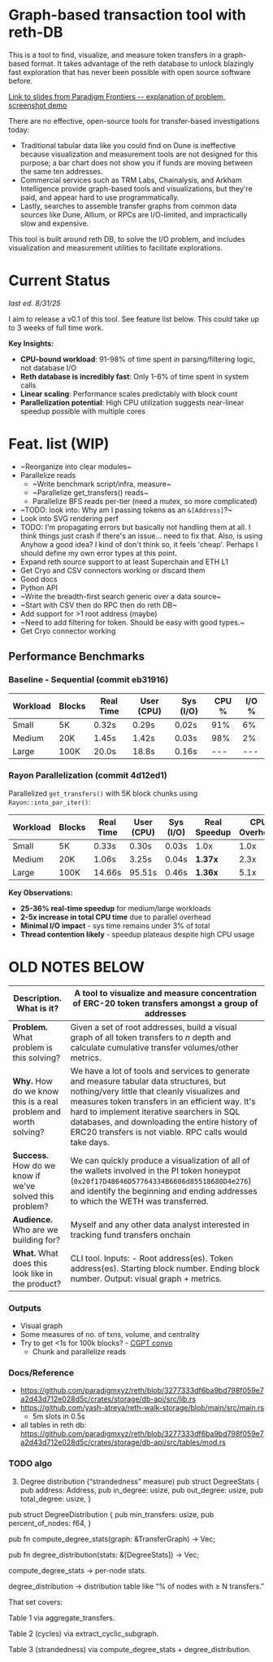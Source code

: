 # Graph-based transaction tool with reth-DB

This is a tool to find, visualize, and measure token transfers in a graph-based format. It takes advantage of the reth database to unlock blazingly fast exploration that has never been possible with open source software before.

[Link to slides from Paradigm Frontiers -- explanation of problem, screenshot demo](https://docs.google.com/presentation/d/1j2BoZv-iszDs88wIsYS2kxomsdlOZNqOSjNmQhSGiKk/edit?usp=sharing)

There are no effective, open-source tools for transfer-based investigations today:
- Traditional tabular data like you could find on Dune is ineffective because visualization and measurement tools are not designed for this purpose; a bar chart does not show you if funds are moving between the same ten addresses.
- Commercial services such as TRM Labs, Chainalysis, and Arkham Intelligence provide graph-based tools and visualizations, but they're paid, and appear hard to use programmatically.
- Lastly, searches to assemble transfer graphs from common data sources like Dune, Allium, or RPCs are I/O-limited, and impractically slow and expensive.

This tool is built around reth DB, to solve the I/O problem, and includes visualization and measurement utilities to facilitate explorations.

# Current Status
*last ed. 8/31/25*

I aim to release a v0.1 of this tool. See feature list below. This could take up to 3 weeks of full time work.

**Key Insights:**
- **CPU-bound workload**: 91-98% of time spent in parsing/filtering logic, not database I/O
- **Reth database is incredibly fast**: Only 1-6% of time spent in system calls
- **Linear scaling**: Performance scales predictably with block count
- **Parallelization potential**: High CPU utilization suggests near-linear speedup possible with multiple cores

# Feat. list (WIP)
- ~Reorganize into clear modules~
- Parallelize reads
  - ~Write benchmark script/infra, measure~
  - ~Parallelize get_transfers() reads~
  - Parallelize BFS reads per-tier (need a mutex, so more complicated)
- ~TODO: look into: Why am I passing tokens as an `&[Address]`?~
- Look into SVG rendering perf
- TODO: I'm propagating errors but basically not handling them at all. I think things just crash if there's an issue... need to fix that. Also, is using Anyhow a good idea? I kind of don't think so, it feels 'cheap'. Perhaps I should define my own error types at this point.
- Expand reth source support to at least Superchain and ETH L1
- Get Cryo and CSV connectors working or discard them
- Good docs
- Python API
- ~Write the breadth-first search generic over a data source~
- ~Start with CSV then do RPC then do reth DB~
- Add support for >1 root address (maybe)
- ~Need to add filtering for token. Should be easy with good types.~
- Get Cryo connector working

## Performance Benchmarks

### Baseline - Sequential (commit eb31916)

| Workload | Blocks | Real Time | User (CPU) | Sys (I/O) | CPU % | I/O % |
|----------|--------|-----------|------------|-----------|-------|-------|
| Small    | 5K     | 0.32s     | 0.29s      | 0.02s     | 91%   | 6%    |
| Medium   | 20K    | 1.45s     | 1.42s      | 0.03s     | 98%   | 2%    |
| Large    | 100K   | 20.0s     | 18.8s      | 0.16s     | ---   | ---   |

### Rayon Parallelization (commit 4d12ed1)

Parallelized `get_transfers()` with 5K block chunks using `Rayon::into_par_iter()`:

| Workload | Blocks | Real Time | User (CPU) | Sys (I/O) | Real Speedup | CPU Overhead |
|----------|--------|-----------|------------|-----------|--------------|--------------|
| Small    | 5K     | 0.33s     | 0.30s      | 0.03s     | 1.0x         | 1.0x         |
| Medium   | 20K    | 1.06s     | 3.25s      | 0.04s     | **1.37x**    | 2.3x         |
| Large    | 100K   | 14.66s    | 95.51s     | 0.46s     | **1.36x**    | 5.1x         |

**Key Observations:**
- **25-36% real-time speedup** for medium/large workloads
- **2-5x increase in total CPU time** due to parallel overhead
- **Minimal I/O impact** - sys time remains under 3% of total
- **Thread contention likely** - speedup plateaus despite high CPU usage

# OLD NOTES BELOW
| **Description.** What is it? | A tool to visualize and measure concentration of ERC-20 token transfers amongst a group of addresses |
| --- | --- |
| **Problem.** What problem is this solving? | Given a set of root addresses, build a visual graph of all token transfers to *n* depth and calculate cumulative transfer volumes/other metrics. |
| **Why.** How do we know this is a real problem and worth solving? | We have a lot of tools and services to generate and measure tabular data structures, but nothing/very little that cleanly visualizes and measures token transfers in an efficient way. It's hard to implement iterative searchers in SQL databases, and downloading the entire history of ERC20 transfers is not viable. RPC calls would take days. |
| **Success.** How do we know if we’ve solved this problem? | We can quickly produce a visualization of all of the wallets involved in the PI token honeypot (`0x20f17D48646D57764334B6606d85518680D4e276`) and identify the beginning and ending addresses to which the WETH was transferred. |
| **Audience.** Who are we building for? | Myself and any other data analyst interested in tracking fund transfers onchain |
| **What.** What does this look like in the product? | CLI tool. Inputs: - Root address(es). Token address(es). Starting block number. Ending block number. Output: visual graph + metrics. |

### Outputs
- Visual graph
- Some measures of no. of txns, volume, and centrality
- Try to get <1s for 100k blocks? - [CGPT convo](https://chatgpt.com/share/e/6872c2bc-5358-8013-8a99-291ad6cfa795)
  - Chunk and parallelize reads

### Docs/Reference
- https://github.com/paradigmxyz/reth/blob/3277333df6ba9bd798f059e7a2d43d712e028d5c/crates/storage/db-api/src/lib.rs
- https://github.com/yash-atreya/reth-walk-storage/blob/main/src/main.rs
  - 5m slots in 0.5s
- all tables in reth db: https://github.com/paradigmxyz/reth/blob/3277333df6ba9bd798f059e7a2d43d712e028d5c/crates/storage/db-api/src/tables/mod.rs

### TODO algo
3. Degree distribution (“strandedness” measure)
pub struct DegreeStats {
    pub address: Address,
    pub in_degree: usize,
    pub out_degree: usize,
    pub total_degree: usize,
}

pub struct DegreeDistribution {
    pub min_transfers: usize,
    pub percent_of_nodes: f64,
}

pub fn compute_degree_stats(graph: &TransferGraph) -> Vec<DegreeStats>;

pub fn degree_distribution(stats: &[DegreeStats]) -> Vec<DegreeDistribution>;


compute_degree_stats → per-node stats.

degree_distribution → distribution table like “% of nodes with ≥ N transfers.”

That set covers:

Table 1 via aggregate_transfers.

Table 2 (cycles) via extract_cyclic_subgraph.

Table 3 (strandedness) via compute_degree_stats + degree_distribution.
